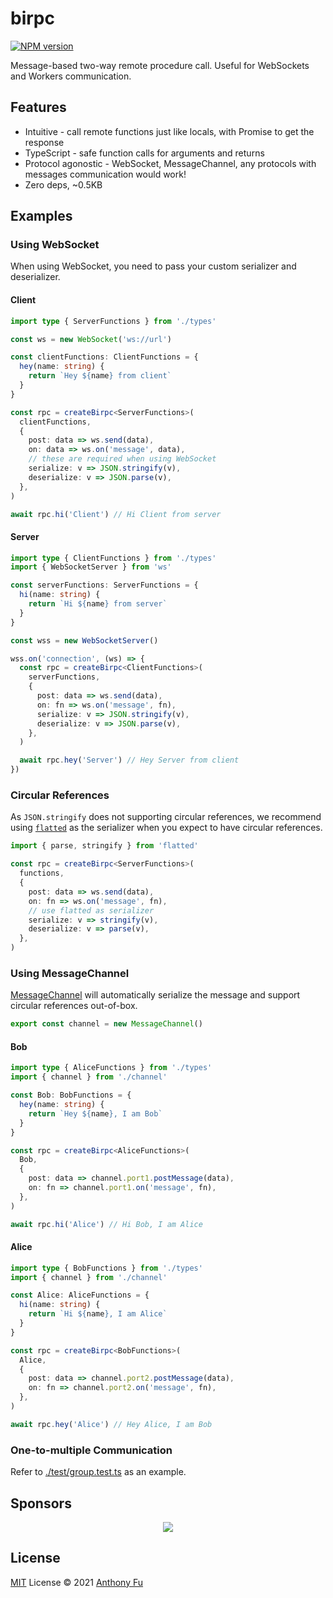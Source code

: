 # birpc

[![NPM version](https://img.shields.io/npm/v/birpc?color=a1b858&label=)](https://www.npmjs.com/package/birpc)

Message-based two-way remote procedure call. Useful for WebSockets and Workers communication.

## Features

- Intuitive - call remote functions just like locals, with Promise to get the response
- TypeScript - safe function calls for arguments and returns
- Protocol agonostic - WebSocket, MessageChannel, any protocols with messages communication would work!
- Zero deps, ~0.5KB

## Examples

### Using WebSocket

When using WebSocket, you need to pass your custom serializer and deserializer.

#### Client

```ts
import type { ServerFunctions } from './types'

const ws = new WebSocket('ws://url')

const clientFunctions: ClientFunctions = {
  hey(name: string) {
    return `Hey ${name} from client`
  }
}

const rpc = createBirpc<ServerFunctions>(
  clientFunctions,
  {
    post: data => ws.send(data),
    on: data => ws.on('message', data),
    // these are required when using WebSocket
    serialize: v => JSON.stringify(v),
    deserialize: v => JSON.parse(v),
  },
)

await rpc.hi('Client') // Hi Client from server
```

#### Server

```ts
import type { ClientFunctions } from './types'
import { WebSocketServer } from 'ws'

const serverFunctions: ServerFunctions = {
  hi(name: string) {
    return `Hi ${name} from server`
  }
}

const wss = new WebSocketServer()

wss.on('connection', (ws) => {
  const rpc = createBirpc<ClientFunctions>(
    serverFunctions,
    {
      post: data => ws.send(data),
      on: fn => ws.on('message', fn),
      serialize: v => JSON.stringify(v),
      deserialize: v => JSON.parse(v),
    },
  )

  await rpc.hey('Server') // Hey Server from client
})
```

### Circular References

As `JSON.stringify` does not supporting circular references, we recommend using [`flatted`](https://github.com/WebReflection/flatted) as the serializer when you expect to have circular references.

```ts
import { parse, stringify } from 'flatted'

const rpc = createBirpc<ServerFunctions>(
  functions,
  {
    post: data => ws.send(data),
    on: fn => ws.on('message', fn),
    // use flatted as serializer
    serialize: v => stringify(v),
    deserialize: v => parse(v),
  },
)
```

### Using MessageChannel

[MessageChannel](https://developer.mozilla.org/en-US/docs/Web/API/MessageChannel) will automatically serialize the message and support circular references out-of-box.

```ts
export const channel = new MessageChannel()
```

#### Bob

``` ts
import type { AliceFunctions } from './types'
import { channel } from './channel'

const Bob: BobFunctions = {
  hey(name: string) {
    return `Hey ${name}, I am Bob`
  }
}

const rpc = createBirpc<AliceFunctions>(
  Bob,
  {
    post: data => channel.port1.postMessage(data),
    on: fn => channel.port1.on('message', fn),
  },
)

await rpc.hi('Alice') // Hi Bob, I am Alice
```

#### Alice

``` ts
import type { BobFunctions } from './types'
import { channel } from './channel'

const Alice: AliceFunctions = {
  hi(name: string) {
    return `Hi ${name}, I am Alice`
  }
}

const rpc = createBirpc<BobFunctions>(
  Alice,
  {
    post: data => channel.port2.postMessage(data),
    on: fn => channel.port2.on('message', fn),
  },
)

await rpc.hey('Alice') // Hey Alice, I am Bob
```

### One-to-multiple Communication

Refer to [./test/group.test.ts](./test/group.test.ts) as an example.

## Sponsors

<p align="center">
  <a href="https://cdn.jsdelivr.net/gh/antfu/static/sponsors.svg">
    <img src='https://cdn.jsdelivr.net/gh/antfu/static/sponsors.svg'/>
  </a>
</p>

## License

[MIT](./LICENSE) License © 2021 [Anthony Fu](https://github.com/antfu)
